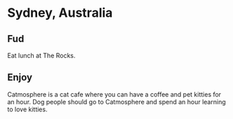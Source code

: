 # Sydney, Australia

## Fud

Eat lunch at The Rocks.

## Enjoy

Catmosphere is a cat cafe where you can have a coffee and pet kitties for an hour.
Dog people should go to Catmosphere and spend an hour learning to love kitties.
